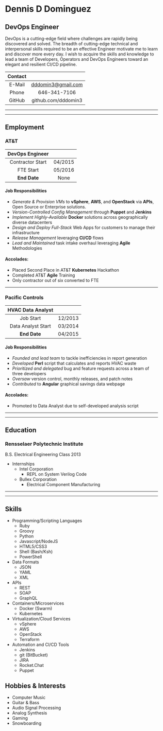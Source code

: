# Dennis D Dominguez

## DevOps Engineer

DevOps is a cutting-edge field where challenges are rapidly being discovered and solved. The breadth of cutting-edge technical and interpersonal skills required to be an effective Engineer motivate me to learn and discover more every day. I wish to acquire the skills and knowledge to lead a team of Developers, Operators and DevOps Engineers toward an elegant and resilient CI/CD pipeline.

| Contact | |
|:------:|:-----------:|
| E-Mail | dddomin3@gmail.com |
| Phone  | 646-341-7106 |
| GitHub | github.com/dddomin3 |

---
---

## Employment

### AT&T

| DevOps Engineer  |  |
|:------:|:-----------:|
| Contractor Start | 04/2015  |
| FTE Start        | 05/2016  |
| **End Date**     | None |

#### Job Responsibilities

- *Generate & Provision VMs* to **vSphere**, **AWS**, and **OpenStack** via **APIs**, Open Source or Enterprise solutions.
- *Version-Controlled Config Management* through **Puppet** and **Jenkins**
- *Implement Highly-Available* **Docker** solutions across geographically diverse datacenters
- *Design and Deploy* *Full-Stack* Web Apps for customers to manage their infrastructure
- *Release Management* leveraging **CI/CD** flows
- *Lead and Maintained* task intake overhaul leveraging **Agile** Methodologies

#### Accolades:

- Placed Second Place in AT&T **Kubernetes** Hackathon
- Completed AT&T **Agile** Training
- Only contractor out of six converted to FTE

---

### Pacific Controls

| HVAC Data Analyst  |  |
|:------:|:-----------:|
| Job Start          | 12/2013  |
| Data Analyst Start | 03/2014 |
|    **End Date**    | 04/2015 |
                           
#### Job Responsibilities

- *Founded and lead team* to tackle inefficiencies in report generation
- *Developed* **Perl** script that calculates and reports HVAC waste
- *Prioritized and delegated* bug and feature requests across a team of three developers
- *Oversaw* version control, monthly releases, and patch notes
- *Contributed* to **Angular** graphical savings data webpage

#### Accolades:

- Promoted to Data Analyst due to self-developed analysis script

---
---

## Education

### Rensselaer Polytechnic Institute

B.S. Electrical Engineering Class 2013

- Internships
  - Intel Corporation
    - REPL on System Verilog Code
  - Bullex Corporation
    - Electrical Component Manufacturing

---
---

## Skills

- Programming/Scripting Languages
  - Ruby
  - Groovy
  - Python
  - Javascript/NodeJS
  - HTML5/CSS3
  - Shell (Bash/Ksh)
  - PowerShell
- Data Formats
  - JSON
  - YAML
  - XML
- APIs
  - REST
  - SOAP
  - GraphQL
- Containers/Microservices
  - Docker (Swarm)
  - Kubernetes
- Virtualization/Cloud Services
  - vSphere
  - AWS
  - OpenStack
  - Terraform
- Automation and CI/CD Tools
  - Jenkins
  - git (BitBucket)
  - JIRA
  - Rocket.Chat
  - Puppet

## Hobbies & Interests

- Computer Music
- Guitar & Bass
- Audio Signal Processing
- Analog Synthesis
- Gaming
- Snowboarding
